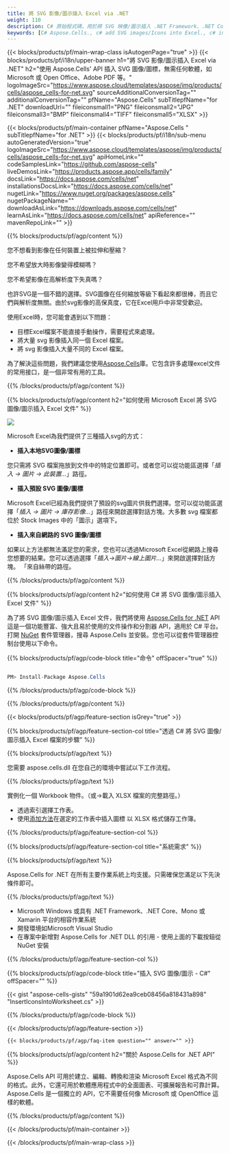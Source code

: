 ```yaml
---
title: 將 SVG 影像/圖示插入 Excel via .NET
weight: 110
description: C# 原始程式碼，用於將 SVG 映像/圖示插入 .NET Framework、.NET Core、Mono 或 Xamarin 平台上的 Excel。
keywords: [C# Aspose.Cells., c# add SVG images/Icons into Excel., c# insert SVG images/Icons into Excel., c# create SVG images/Icons in Excel]
---
```

{{< blocks/products/pf/main-wrap-class isAutogenPage="true" >}}
{{< blocks/products/pf/i18n/upper-banner h1="將 SVG 影像/圖示插入 Excel via .NET" h2="使用 Aspose.Cells\' API 插入 SVG 圖像/圖標，無需任何軟體，如 Microsoft 或 Open Office、Adobe PDF 等。" logoImageSrc="https://www.aspose.cloud/templates/aspose/img/products/cells/aspose_cells-for-net.svg" sourceAdditionalConversionTag="" additionalConversionTag="" pfName="Aspose.Cells" subTitlepfName="for .NET" downloadUrl="" fileiconsmall1="PNG" fileiconsmall2="JPG" fileiconsmall3="BMP" fileiconsmall4="TIFF" fileiconsmall5="XLSX" >}}

{{< blocks/products/pf/main-container pfName="Aspose.Cells " subTitlepfName="for .NET" >}}
{{< blocks/products/pf/i18n/sub-menu autoGeneratedVersion="true" logoImageSrc="https://www.aspose.cloud/templates/aspose/img/products/cells/aspose_cells-for-net.svg" apiHomeLink="" codeSamplesLink="https://github.com/aspose-cells" liveDemosLink="https://products.aspose.app/cells/family" docsLink="https://docs.aspose.com/cells/net" installationsDocsLink="https://docs.aspose.com/cells/net" nugetLink="https://www.nuget.org/packages/aspose.cells" nugetPackageName="" downloadAsLink="https://downloads.aspose.com/cells/net" learnAsLink="https://docs.aspose.com/cells/net" apiReference="" mavenRepoLink="" >}}

{{% blocks/products/pf/agp/content %}}

您不想看到影像在任何裝置上被拉伸和壓縮？

您不希望放大時影像變得模糊嗎？

您不希望影像在高解析度下失真嗎？

也許SVG是一個不錯的選擇。SVG圖像在任何縮放等級下看起來都很棒，而且它們與解析度無關。由於svg影像的高保真度，它在Excel用戶中非常受歡迎。

使用Excel時，您可能會遇到以下問題：

+ 目標Excel檔案不能直接手動操作，需要程式來處理。
+ 將大量 svg 影像插入同一個 Excel 檔案。
+ 將 svg 影像插入大量不同的 Excel 檔案。

為了解決這些問題，我們建議您使用[Aspose.Cells](https://products.aspose.com/cells/)庫。它包含許多處理excel文件的常用接口，是一個非常有用的工具。

{{% /blocks/products/pf/agp/content %}}

{{% blocks/products/pf/agp/content h2="如何使用 Microsoft Excel 將 SVG 圖像/圖示插入 Excel 文件" %}}

![](/cells/zh-hant/net/icons/insert-icons-to-excel/sample.png)

Microsoft Excel為我們提供了三種插入svg的方式：

+  **插入本地SVG圖像/圖標**

您只需將 SVG 檔案拖放到文件中的特定位置即可。或者您可以從功能區選擇「*插入 -> 圖片 -> 此裝置...*」路徑。

+  **插入預設 SVG 圖像/圖標**

Microsoft Excel已經為我們提供了預設的svg圖片供我們選擇。您可以從功能區選擇「*插入 -> 圖片 -> 庫存影像...*」路徑來開啟選擇對話方塊。大多數 svg 檔案都位於 Stock Images 中的「圖示」選項下。

+  **插入來自網路的 SVG 圖像/圖標**

如果以上方法都無法滿足您的需求，您也可以透過Microsoft Excel從網路上搜尋您想要的結果。您可以透過選擇「*插入->圖片->線上圖片...*」來開啟選擇對話方塊。 「來自絲帶的路徑。

{{% /blocks/products/pf/agp/content %}}

{{% blocks/products/pf/agp/content h2="如何使用 C# 將 SVG 圖像/圖示插入 Excel 文件" %}}

為了將 SVG 圖像/圖示插入 Excel 文件，我們將使用
 [Aspose.Cells for .NET](https://products.aspose.com/cells/net) 
API 這是一個功能豐富、強大且易於使用的文件操作和分割器 API，適用於 C# 平台。打開
 [NuGet](https://www.nuget.org/packages/aspose.cells) 
套件管理器，搜尋
 Aspose.Cells 
並安裝。您也可以從套件管理器控制台使用以下命令。

{{% blocks/products/pf/agp/code-block title="命令" offSpacer="true" %}}

```cs

PM> Install-Package Aspose.Cells

```

{{% /blocks/products/pf/agp/code-block %}}

{{% /blocks/products/pf/agp/content %}}

{{< blocks/products/pf/agp/feature-section isGrey="true" >}}

{{% blocks/products/pf/agp/feature-section-col title="透過 C# 將 SVG 圖像/圖示插入 Excel 檔案的步驟" %}}

{{% blocks/products/pf/agp/text %}}

您需要 aspose.cells.dll 在您自己的環境中嘗試以下工作流程。

{{% /blocks/products/pf/agp/text %}}

實例化一個 Workbook 物件。（或->載入 XLSX 檔案的完整路徑。）
+ 透過索引選擇工作表。
 + 使用[添加方法](https://reference.aspose.com/cells/net/aspose.cells.drawing/shapecollection/methods/addicons)在選定的工作表中插入圖標
以 XLSX 格式儲存工作簿。

{{% /blocks/products/pf/agp/feature-section-col %}}

{{% blocks/products/pf/agp/feature-section-col title="系統需求" %}}

{{% blocks/products/pf/agp/text %}}

Aspose.Cells for .NET 在所有主要作業系統上均支援。只需確保您滿足以下先決條件即可。

{{% /blocks/products/pf/agp/text %}}

- Microsoft Windows 或具有 .NET Framework、.NET Core、Mono 或 Xamarin 平台的相容作業系統
- 開發環境如Microsoft Visual Studio
- 在專案中新增對 Aspose.Cells for .NET DLL 的引用 - 使用上面的下載按鈕從 NuGet 安裝

{{% /blocks/products/pf/agp/feature-section-col %}}

{{% blocks/products/pf/agp/code-block title="插入 SVG 圖像/圖示 - C#" offSpacer="" %}}

{{< gist "aspose-cells-gists" "59a1901d62ea9ceb08456a818431a898" "InsertIconsIntoWorksheet.cs" >}}

{{% /blocks/products/pf/agp/code-block %}}

{{< /blocks/products/pf/agp/feature-section >}}

    {{< blocks/products/pf/agp/faq-item question="" answer="" >}}
 

<!-- aboutfile Starts -->

{{% blocks/products/pf/agp/content h2="關於 Aspose.Cells for .NET API" %}}

Aspose.Cells API 可用於建立、編輯、轉換和渲染 Microsoft Excel 格式為不同的格式。此外，它還可用於軟體應用程式中的全面圖表、可擴展報告和可靠計算。 Aspose.Cells 是一個獨立的 API，它不需要任何像 Microsoft 或 OpenOffice 這樣的軟體。

{{% /blocks/products/pf/agp/content %}}



<!-- aboutfile Ends -->
<!--
{{< blocks/products/pf/agp/other-supported-section title="Other Supported Splitting Formats" subTitle="Using C#, One can also split large file into chunks of many other file formats including." >}}

{{< blocks/products/pf/agp/other-supported-section-item href="https://products.aspose.com/cells/net/splitter/ods/" name="ODS" description="OpenDocument Spreadsheet File" >}}
{{< blocks/products/pf/agp/other-supported-section-item href="https://products.aspose.com/cells/net/splitter/xls/" name="XLS" description="Excel Binary Format" >}}
{{< blocks/products/pf/agp/other-supported-section-item href="https://products.aspose.com/cells/net/splitter/xlsb/" name="XLSB" description="Binary Excel Workbook File" >}}
{{< blocks/products/pf/agp/other-supported-section-item href="https://products.aspose.com/cells/net/splitter/xlsm/" name="XLSM" description="Spreadsheet File" >}}

{{< /blocks/products/pf/agp/other-supported-section >}}

-->

{{< /blocks/products/pf/main-container >}}
    
{{< /blocks/products/pf/main-wrap-class >}}
